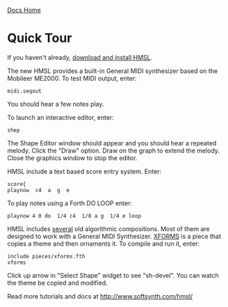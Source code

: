 [Docs Home](.)

# Quick Tour

If you haven't already, [download and install HMSL](install.md).

The new HMSL provides a built-in General MIDI synthesizer based on the Mobileer ME2000.
To test MIDI output, enter:

    midi.seqout

You should hear a few notes play. 

To launch an interactive editor, enter:

    shep
    
The Shape Editor window should appear and you should hear a repeated melody. Click the "Draw" option.
Draw on the graph to extend the melody.
Close the graphics window to stop the editor.

HMSL include a text based score entry system. Enter:

    score{
    playnow  c4  a  g  e

To play notes using a Forth DO LOOP enter:

    playnow 4 0 do  1/4 c4  1/8 a g  1/4 e loop

HMSL includes [several](https://github.com/philburk/hmsl/tree/master/hmsl/pieces) old algorithmic compositions. Most of them are designed to work with a General MIDI Synthesizer.
[XFORMS](https://github.com/philburk/hmsl/blob/master/hmsl/pieces/xforms.fth) is a piece that copies a theme and then ornaments it. 
To compile and run it, enter:

    include pieces/xforms.fth
    xforms

Click up arrow in "Select Shape" widget to see "sh-devel". You can watch the theme be copied and modified.

Read more tutorials and docs at <http://www.softsynth.com/hmsl/>

